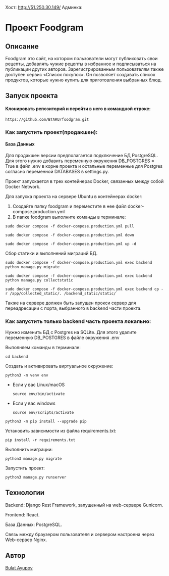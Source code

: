 Хост: http://51.250.30.149/
Админка:

#  Проект Foodgram

## Описание

Foodgram это сайт, на котором пользователи могут публиковать свои рецепты, добавлять чужие рецепты в избранное и подписываться на публикации других авторов.
Зарегистрированным пользователям также доступен сервис «Список покупок». Он позволяет создавать список продуктов, которые нужно купить для приготовления выбранных блюд.

## Запуск проекта

#### Клонировать репозиторий и перейти в него в командной строке:

```
https://github.com/BTARU/foodgram.git
```

### Как запустить проект(продакшен):

#### База Данных

Для продакшен версии предполагается подключение БД PostgreSQL. Для этого нужно добавить переменную окружения DB_POSTGRES = True в файл .env в корне проекта и остальные переменные для Postgres согласно переменной DATABASES в settings.py.

Проект запускается в трех контейнерах Docker, связанных между собой Docker Network.

Для запуска проекта на сервере Ubuntu в контейнерах docker:
1) Создайте папку foodgram и переместите в нее файл docker-compose.production.yml
2) В папке foodgram выполните команды в терминале:

```
sudo docker compose -f docker-compose.production.yml pull
```

```
sudo docker compose -f docker-compose.production.yml down
```

```
sudo docker compose -f docker-compose.production.yml up -d
```

Сбор статики и выполнений миграций БД.

```
sudo docker compose -f docker-compose.production.yml exec backend python manage.py migrate
```

```
sudo docker compose -f docker-compose.production.yml exec backend python manage.py collectstatic
```

```
sudo docker compose -f docker-compose.production.yml exec backend cp -r /app/collected_static/. /backend_static/static/
```

Также на сервере должен быть запущен прокси сервер для переадресации с порта, выбранного в backend части проекта.

### Как запустить только backend часть проекта локально:

Нужно изменить БД с Postgres на SQLite. Для этого удалите переменную DB_POSTGRES в файле окружения .env

Выполняем команды в терминале:

```
cd backend
```

Cоздать и активировать виртуальное окружение:

```
python3 -m venv env
```

* Если у вас Linux/macOS

    ```
    source env/bin/activate
    ```

* Если у вас windows

    ```
    source env/scripts/activate
    ```

```
python3 -m pip install --upgrade pip
```

Установить зависимости из файла requirements.txt:

```
pip install -r requirements.txt
```

Выполнить миграции:

```
python3 manage.py migrate
```

Запустить проект:

```
python3 manage.py runserver
```

## Технологии

Backend: Django Rest Framework, запущенный на web-сервере Gunicorn.

Frontend: React.

База Данных: PostgreSQL.

Связь между браузером пользователя и сервером настроена через Web-сервер Nginx.

## Автор

[Bulat Ayupov](https://github.com/BTARU)